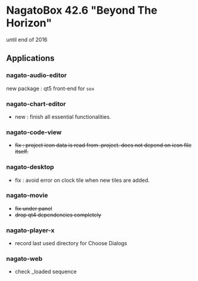# NagatoBox 42.6 "Beyond The Horizon"

until end of 2016

## Applications

### nagato-audio-editor

new package : qt5 front-end for `sox`

### nagato-chart-editor

+ new :  finish all essential functionalities.

### nagato-code-view

+ ~~fix : project icon data is read from .project. does not depend on icon file itself.~~

### nagato-desktop

+ fix : avoid error on clock tile when new tiles are added.

### nagato-movie

+ ~~fix under panel~~
+ ~~drop qt4 dependencies completely~~

### nagato-player-x

+ record last used directory for Choose Dialogs

### nagato-web

+ check _loaded sequence
